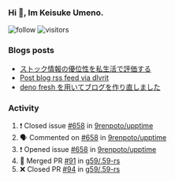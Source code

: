 ### Hi 👋, Im Keisuke Umeno.

<!--
**9renpoto/9renpoto** is a ✨ _special_ ✨ repository because its `README.md` (this file) appears on your GitHub profile.

Here are some ideas to get you started:

- 🔭 I’m currently working on ...
- 🌱 I’m currently learning ...
- 👯 I’m looking to collaborate on ...
- 🤔 I’m looking for help with ...
- 💬 Ask me about ...
- 📫 How to reach me: ...
- 😄 Pronouns: ...
- ⚡ Fun fact: ...
-->

![follow](https://img.shields.io/github/followers/9renpoto?label=Follow&style=social)
![visitors](https://komarev.com/ghpvc/?username=9renpoto&label=Profile%20views&color=0e75b6&style=flat)

### Blogs posts

<!-- BLOG-POST-LIST:START -->
- [ストック情報の優位性を私生活で評価する](https://9renpoto.dev/entry/2023/05/28/stock)
- [Post blog rss feed via dlvrit](https://9renpoto.dev/entry/2023/05/21/twitter-post)
- [deno fresh を用いてブログを作り直しました](https://9renpoto.dev/entry/2023/05/18/recreate_blog)
<!-- BLOG-POST-LIST:END -->

### Activity

<!--START_SECTION:activity-->
1. ❗️ Closed issue [#658](https://github.com/9renpoto/upptime/issues/658) in [9renpoto/upptime](https://github.com/9renpoto/upptime)
2. 🗣 Commented on [#658](https://github.com/9renpoto/upptime/issues/658) in [9renpoto/upptime](https://github.com/9renpoto/upptime)
3. ❗️ Opened issue [#658](https://github.com/9renpoto/upptime/issues/658) in [9renpoto/upptime](https://github.com/9renpoto/upptime)
4. 🎉 Merged PR [#91](https://github.com/g59/.59-rs/pull/91) in [g59/.59-rs](https://github.com/g59/.59-rs)
5. ❌ Closed PR [#94](https://github.com/g59/.59-rs/pull/94) in [g59/.59-rs](https://github.com/g59/.59-rs)
<!--END_SECTION:activity-->

<!--START_SECTION:waka-->
<!--END_SECTION:waka-->
